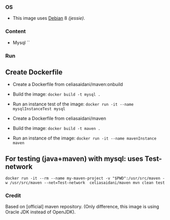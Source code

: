 ### OS
* This image uses [Debian][1] 8 _(jessie)_.

### Content
* Mysql ``

### Run

## Create Dockerfile
* Create a Dockerfile from celiasaidani/maven:onbuild
* Build the image:
`docker build -t mysql .`
* Run an instance test of the image:
`docker run -it --name mysqlInstanceTest mysql`

* Create a Dockerfile from celiasaidani/maven
* Build the image:
`docker build -t maven .`
* Run an instance of the image:
`docker run -it --name mavenInstance maven`

## For testing (java+maven) with mysql: uses Test-network
`docker run -it --rm --name my-maven-project -v "$PWD":/usr/src/maven -w /usr/src/maven --net=Test-network  celiasaidani/maven mvn clean test`

### Credit
Based on [official] maven repository. 
(Only difference, this image is using Oracle JDK instead of OpenJDK).

[1]: https://hub.docker.com/_/debian/
[2]: https://hub.docker.com/_/maven/
